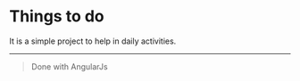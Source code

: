 # Things to do
It is a simple project to help in daily activities.
___________________________________________________

> Done with AngularJs
